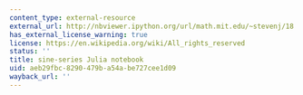 ```yaml
---
content_type: external-resource
external_url: http://nbviewer.ipython.org/url/math.mit.edu/~stevenj/18.303/lecture-2.ipynb
has_external_license_warning: true
license: https://en.wikipedia.org/wiki/All_rights_reserved
status: ''
title: sine-series Julia notebook
uid: aeb29fbc-8290-479b-a54a-be727cee1d09
wayback_url: ''
---
```

